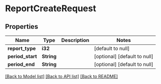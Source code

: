# ReportCreateRequest

## Properties
Name | Type | Description | Notes
------------ | ------------- | ------------- | -------------
**report_type** | **i32** |  | [default to null]
**period_start** | **String** |  | [optional] [default to null]
**period_end** | **String** |  | [optional] [default to null]

[[Back to Model list]](../README.md#documentation-for-models) [[Back to API list]](../README.md#documentation-for-api-endpoints) [[Back to README]](../README.md)


